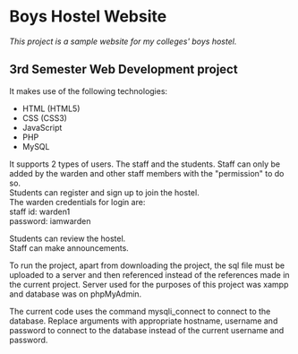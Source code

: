 # Boys Hostel Website
*This project is a sample website for my colleges' boys hostel.*
## 3rd Semester Web Development project
It makes use of the following technologies:
* HTML (HTML5) 
* CSS (CSS3)
* JavaScript
* PHP
* MySQL

It supports 2 types of users. The staff and the students.
Staff can only be added by the warden and other staff members with the "permission" to do so.  
Students can register and sign up to join the hostel.  
The warden credentials for login are:  
  staff id: warden1  
  password: iamwarden  
  
Students can review the hostel.  
Staff can make announcements.  

To run the project, apart from downloading the project, the sql file must be uploaded to a server and then referenced instead of the references made in the current project. Server used for the purposes of this project was xampp and database was on phpMyAdmin.

The current code uses the command mysqli_connect to connect to the database. Replace arguments with appropriate hostname, username and password to connect to the database instead of the current username and password.
